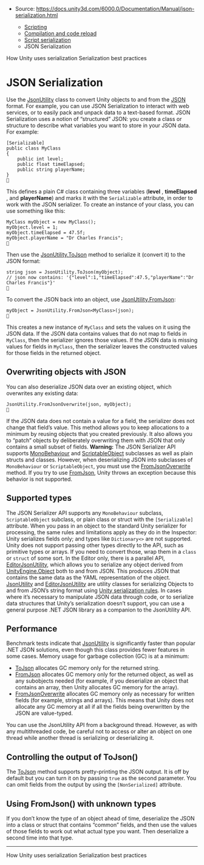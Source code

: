 * Source: https://docs.unity3d.com/6000.0/Documentation/Manual/json-serialization.html

  * [Scripting](https://docs.unity3d.com/6000.0/Documentation/Manual/scripting.html)
  * [Compilation and code reload ](https://docs.unity3d.com/6000.0/Documentation/Manual/compilation-and-code-reload.html)
  * [Script serialization](https://docs.unity3d.com/6000.0/Documentation/Manual/script-serialization.html)
  * JSON Serialization


[](https://docs.unity3d.com/6000.0/Documentation/Manual/script-serialization-how-unity-uses.html)
How Unity uses serialization
[](https://docs.unity3d.com/6000.0/Documentation/Manual/script-serialization-best-practices.html)
Serialization best practices
# JSON Serialization
Use the [JsonUtility](https://docs.unity3d.com/6000.0/Documentation/ScriptReference/JsonUtility.html) class to convert Unity objects to and from the [JSON](http://www.json.org) format. For example, you can use JSON Serialization to interact with web services, or to easily pack and unpack data to a text-based format.
JSON Serialization uses a notion of “structured” JSON: you create a class or structure to describe what variables you want to store in your JSON data. For example:
```
[Serializable]
public class MyClass
{
    public int level;
    public float timeElapsed;
    public string playerName;
}

```

This defines a plain C# class containing three variables (**level** , **timeElapsed** , and **playerName**) and marks it with the `Serializable` attribute, in order to work with the JSON serializer. To create an instance of your class, you can use something like this:
```
MyClass myObject = new MyClass();
myObject.level = 1;
myObject.timeElapsed = 47.5f;
myObject.playerName = "Dr Charles Francis";

```

Then use the [JsonUtility.ToJson](https://docs.unity3d.com/6000.0/Documentation/ScriptReference/JsonUtility.ToJson.html) method to serialize it (convert it) to the JSON format:
```
string json = JsonUtility.ToJson(myObject);
// json now contains: '{"level":1,"timeElapsed":47.5,"playerName":"Dr Charles Francis"}'

```

To convert the JSON back into an object, use [JsonUtility.FromJson](https://docs.unity3d.com/6000.0/Documentation/ScriptReference/JsonUtility.FromJson.html):
```
myObject = JsonUtility.FromJson<MyClass>(json);

```

This creates a new instance of `MyClass` and sets the values on it using the JSON data. If the JSON data contains values that do not map to fields in `MyClass`, then the serializer ignores those values. If the JSON data is missing values for fields in `MyClass`, then the serializer leaves the constructed values for those fields in the returned object.
## Overwriting objects with JSON
You can also deserialize JSON data over an existing object, which overwrites any existing data:
```
JsonUtility.FromJsonOverwrite(json, myObject);

```

If the JSON data does not contain a value for a field, the serializer does not change that field’s value. This method allows you to keep allocations to a minimum by reusing objects that you created previously. It also allows you to “patch” objects by deliberately overwriting them with JSON that only contains a small subset of fields.
**Warning:** The JSON Serializer API supports [MonoBehaviour](https://docs.unity3d.com/6000.0/Documentation/ScriptReference/MonoBehaviour.html) and [ScriptableObject](https://docs.unity3d.com/6000.0/Documentation/ScriptReference/ScriptableObject.html) subclasses as well as plain structs and classes. However, when deserializing JSON into subclasses of `MonoBehaviour` or `ScriptableObject`, you must use the [FromJsonOverwrite](https://docs.unity3d.com/6000.0/Documentation/ScriptReference/JsonUtility.FromJsonOverwrite.html) method. If you try to use [FromJson](https://docs.unity3d.com/6000.0/Documentation/ScriptReference/JsonUtility.FromJson.html), Unity throws an exception because this behavior is not supported.
## Supported types
The JSON Serializer API supports any `MonoBehaviour` subclass, `ScriptableObject` subclass, or plain class or struct with the `[Serializable]` attribute. When you pass in an object to the standard Unity serializer for processing, the same rules and limitations apply as they do in the Inspector: Unity serializes fields only; and types like `Dictionary<>` are not supported.
Unity does not support passing other types directly to the API, such as primitive types or arrays. If you need to convert those, wrap them in a `class` or `struct` of some sort.
In the Editor only, there is a parallel API, [EditorJsonUtility](https://docs.unity3d.com/6000.0/Documentation/ScriptReference/EditorJsonUtility.html), which allows you to serialize any object derived from [UnityEngine.Object](https://docs.unity3d.com/6000.0/Documentation/ScriptReference/Object.html) both to and from JSON. This produces JSON that contains the same data as the YAML representation of the object.
[JsonUtility](https://docs.unity3d.com/6000.0/Documentation/ScriptReference/JsonUtility.html) and [EditorJsonUtility](https://docs.unity3d.com/6000.0/Documentation/ScriptReference/EditorJsonUtility.html) are utility classes for serializing Objects to and from JSON’s string format using [Unity serialization rules](https://docs.unity3d.com/6000.0/Documentation/Manual/script-serialization-rules.html). In cases where it’s necessary to manipulate JSON data through code, or to serialize data structures that Unity’s serialization doesn’t support, you can use a general purpose .NET JSON library as a companion to the JsonUtility API.
## Performance
Benchmark tests indicate that [JsonUtility](https://docs.unity3d.com/6000.0/Documentation/ScriptReference/JsonUtility.html) is significantly faster than popular .NET JSON solutions, even though this class provides fewer features in some cases.
Memory usage for garbage collection (GC) is at a minimum:
  * [ToJson](https://docs.unity3d.com/6000.0/Documentation/ScriptReference/JsonUtility.ToJson.html) allocates GC memory only for the returned string.
  * [FromJson](https://docs.unity3d.com/6000.0/Documentation/ScriptReference/JsonUtility.FromJson.html) allocates GC memory only for the returned object, as well as any subobjects needed (for example, if you deserialize an object that contains an array, then Unity allocates GC memory for the array).
  * [FromJsonOverwrite](https://docs.unity3d.com/6000.0/Documentation/ScriptReference/JsonUtility.FromJsonOverwrite.html) allocates GC memory only as necessary for written fields (for example, strings and arrays). This means that Unity does not allocate any GC memory at all if all the fields being overwritten by the JSON are value-typed.


You can use the JsonUtility API from a background thread. However, as with any multithreaded code, be careful not to access or alter an object on one thread while another thread is serializing or deserializing it.
## Controlling the output of ToJson()
The [ToJson](https://docs.unity3d.com/6000.0/Documentation/ScriptReference/JsonUtility.ToJson.html) method supports pretty-printing the JSON output. It is off by default but you can turn it on by passing `true` as the second parameter.
You can omit fields from the output by using the `[NonSerialized]` attribute.
## Using FromJson() with unknown types
If you don’t know the type of an object ahead of time, deserialize the JSON into a class or struct that contains “common” fields, and then use the values of those fields to work out what actual type you want. Then deserialize a second time into that type.
* * *
[](https://docs.unity3d.com/6000.0/Documentation/Manual/script-serialization-how-unity-uses.html)
How Unity uses serialization
[](https://docs.unity3d.com/6000.0/Documentation/Manual/script-serialization-best-practices.html)
Serialization best practices

